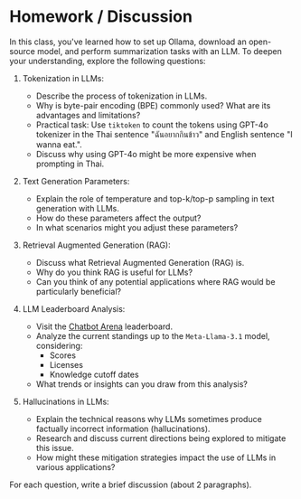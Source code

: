 # Homework / Discussion

In this class, you've learned how to set up Ollama, download an open-source model, and perform summarization tasks with an LLM. To deepen your understanding, explore the following questions:

1. Tokenization in LLMs:
   - Describe the process of tokenization in LLMs.
   - Why is byte-pair encoding (BPE) commonly used? What are its advantages and limitations?
   - Practical task: Use `tiktoken` to count the tokens using GPT-4o tokenizer in the Thai sentence "ฉันอยากกินข้าว" and English sentence "I wanna eat.".
   - Discuss why using GPT-4o might be more expensive when prompting in Thai.

2. Text Generation Parameters:
   - Explain the role of temperature and top-k/top-p sampling in text generation with LLMs.
   - How do these parameters affect the output?
   - In what scenarios might you adjust these parameters?

3. Retrieval Augmented Generation (RAG):
   - Discuss what Retrieval Augmented Generation (RAG) is.
   - Why do you think RAG is useful for LLMs?
   - Can you think of any potential applications where RAG would be particularly beneficial?

4. LLM Leaderboard Analysis:
   - Visit the [Chatbot Arena](https://lmarena.ai/) leaderboard.
   - Analyze the current standings up to the `Meta-Llama-3.1` model, considering:
     - Scores
     - Licenses
     - Knowledge cutoff dates
   - What trends or insights can you draw from this analysis?

5. Hallucinations in LLMs:
   - Explain the technical reasons why LLMs sometimes produce factually incorrect information (hallucinations).
   - Research and discuss current directions being explored to mitigate this issue.
   - How might these mitigation strategies impact the use of LLMs in various applications?

For each question, write a brief discussion (about 2 paragraphs).